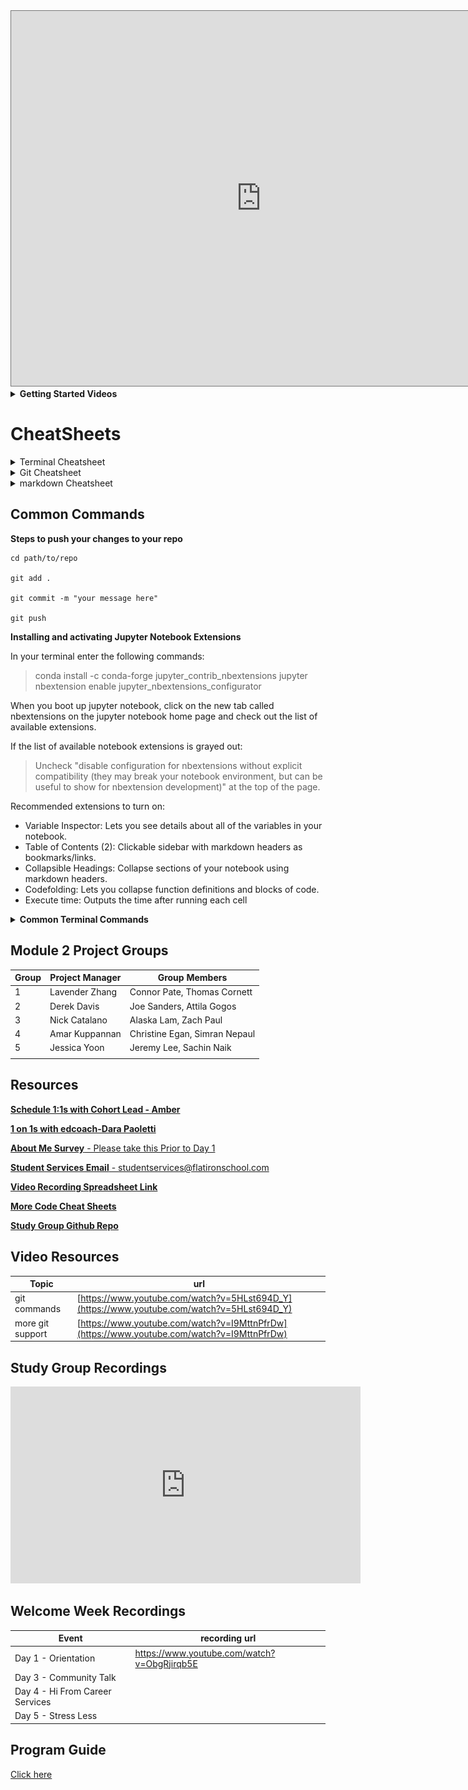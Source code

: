 <!--- Calendar iframe goes below --->
<iframe src="https://calendar.google.com/calendar/embed?height=600&amp;wkst=1&amp;bgcolor=%23ffffff&amp;ctz=America%2FNew_York&amp;src=Y185amVuMm5samJwbnFqOGhmaDJsaGgwZ2lzb0Bncm91cC5jYWxlbmRhci5nb29nbGUuY29t&amp;src=ZmxhdGlyb25zY2hvb2wuY29tX25tdXV2OXFtdnNzMzhsdWFjMGd2bmNoNDRnQGdyb3VwLmNhbGVuZGFyLmdvb2dsZS5jb20&amp;src=Y18xNWRqa2tpZzNsbWltY29nYTlzbmNpaW1lNEBncm91cC5jYWxlbmRhci5nb29nbGUuY29t&amp;src=ZmxhdGlyb25zY2hvb2wuY29tX241aDBmbHNkOGY0aWU1NzNtZnY2bTg1cm4wQGdyb3VwLmNhbGVuZGFyLmdvb2dsZS5jb20&amp;color=%23616161&amp;color=%23EF6C00&amp;color=%23E67C73&amp;color=%23009688&amp;showTitle=0&amp;showPrint=0" style="border:solid 1px #777" width="800" height="600" frameborder="0" scrolling="no"></iframe>
<details>
<summary style="font-weight:bold;">Getting Started Videos</summary>
  
# Getting Started Video Playlist
This playlist is meant to show you
- Getting Started 00 -> Discusses how to download and install Anaconda for Mac
- Getting Started 01 -> Discusses how to organize your work for the DS program
  - This is really helpful to prevent clutter, but it isn't mandatory
- Getting Started 02 -> Walks you through setting up your **learn-env** virtual environment
- Getting Started 03 -> Walks you through the learn to github to local workflow that you'll use **every day**


<iframe width="853" height="480" src="https://www.youtube.com/embed/videoseries?list=PLj2HyUAn9lEmGc4FIasxTQ2S0JAgYttAD" 
frameborder="0" allow="accelerometer; autoplay; encrypted-media; gyroscope; picture-in-picture" allowfullscreen></iframe>

</details>

# CheatSheets
<details>
  <summary>Terminal Cheatsheet</summary>
 <img src="https://raw.githubusercontent.com/learn-co-curriculum/online-ds-ft-030220/master/terminal-cheatsheet.jpg?token=AK7GP7FKCM4XM6C5KXZRNAS62Z7YU"/>
</details>

<details>
  <summary>Git Cheatsheet</summary>
  <img src="https://raw.githubusercontent.com/learn-co-curriculum/online-ds-pt-052620/master/git-cheatsheet-6.jpg"/>
</details>

<details>
  <summary>markdown Cheatsheet</summary>
  <img src="https://raw.githubusercontent.com/learn-co-curriculum/online-ds-ft-030220/master/markdown-cheatsheet.jpg?token=AK7GP7A7BFJDN3WFV6GMPSC62Z736"/>
</details>



## Common Commands

**Steps to push your changes to your repo**

```
cd path/to/repo

git add .

git commit -m "your message here"

git push
```

**Installing and activating Jupyter Notebook Extensions** 

In your terminal enter the following commands:

>conda install -c conda-forge jupyter_contrib_nbextensions
>jupyter nbextension enable jupyter_nbextensions_configurator

When you boot up jupyter notebook, click on the new tab called nbextensions on the jupyter notebook home page and check out the list of available extensions.

If the list of available notebook extensions is grayed out:

>Uncheck "disable configuration for nbextensions without explicit compatibility (they may break your notebook environment, but can be useful to show for nbextension development)" at the top of the page.

Recommended extensions to turn on:

- Variable Inspector: Lets you see details about all of the variables in your notebook.
- Table of Contents (2): Clickable sidebar with markdown headers as bookmarks/links.
- Collapsible Headings: Collapse sections of your notebook using markdown headers.
- Codefolding: Lets you collapse function definitions and blocks of code.
- Execute time: Outputs the time after running each cell


<details>
<summary style="font-weight:bold;">Common Terminal Commands</summary>


|command | command will |
| -------| -------------| 
| ls     | list all files in directory | 
| cd     | change directory | 
| mkdir  | create a new directory | 
| cd ..  | will change directory to parent directory |
|        | (the directory above your current directory |
| jupyter notebook | opens jupyter notebook in current directory | 

</details>


<!--- Pair Programming Section --->
## Module 2 Project Groups 


| Group| Project Manager | Group Members  | 
| --------------| ----------------| ---------|
|1| Lavender Zhang |Connor Pate, Thomas Cornett|
|2| Derek Davis |Joe Sanders, Attila Gogos|
|3| Nick Catalano |Alaska Lam, Zach Paul|
|4| Amar Kuppannan |Christine Egan, Simran Nepaul|
|5| Jessica Yoon |Jeremy Lee, Sachin Naik|
|||||

<!--- paste pair programming table above --->

<!--- Resources Section --->

## Resources 
[**Schedule 1:1s with Cohort Lead - Amber**](https://go.oncehub.com/AmberOfficeHours)

[**1 on 1s with edcoach-Dara Paoletti**](https://darapaoletti.youcanbook.me)

[**About Me Survey** - Please take this Prior to Day 1](https://forms.gle/SJWWi5WJQsGRBitSA)

[**Student Services Email** - studentservices@flatironschool.com](mailto:studentservices@flatironschool.com)

[**Video Recording Spreadsheet Link**](https://docs.google.com/spreadsheets/d/1CNGDhjcQZDRx2sWByd2v-mgUOjy13Cd_hQYVXPuzEDE/edit#gid=0)

[**More Code Cheat Sheets**](https://drive.google.com/file/d/1_GC4Q672T2H3LuvThj9KusJvFBeQP4Oj/view?usp=sharing)

[**Study Group Github Repo**](https://github.com/Amberlynnyandow/study-group-content)


<!--- Video Resources --->

## Video Resources
|Topic| url |
|-----|-----|
|git commands|[https://www.youtube.com/watch?v=5HLst694D_Y](https://www.youtube.com/watch?v=5HLst694D_Y) | 
|more git support|[https://www.youtube.com/watch?v=I9MttnPfrDw](https://www.youtube.com/watch?v=I9MttnPfrDw) | 


## Study Group Recordings
<iframe width="560" height="315" src="https://www.youtube.com/embed/videoseries?list=PLvvNnx_KheDpWnW5LHxuPoD5lm1g1ODeG" frameborder="0" allow="accelerometer; autoplay; encrypted-media; gyroscope; picture-in-picture" allowfullscreen></iframe>



## Welcome Week Recordings
| Event | recording url |
|-------|---------------|
|Day 1 - Orientation | https://www.youtube.com/watch?v=ObgRjirqb5E |
|Day 3 - Community Talk | |
|Day 4 - Hi From Career Services| |
|Day 5 - Stress Less | |

<!----- Below are all of the Mod Project Rubrics in a tablel--->


## Program Guide
[Click here](https://help.learn.co/online-immersive-bootcamps/what-if-i-cant-keep-up-with-my-cohort)
